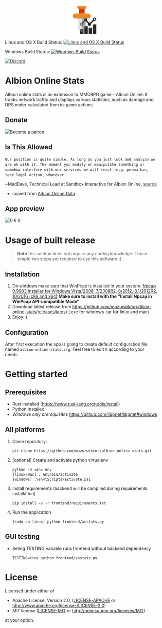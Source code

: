 <p align="center">
    <img src="assets/albion-stats-icon.png" width="100"> 
</p>

Linux and OS X Build Status: [![Linux and OS X Build Status](https://api.travis-ci.org/mazurwiktor/albion-online-stats.svg)](https://travis-ci.org/mazurwiktor/albion-online-stats)

Windows Build Status: [![Windows Build Status](https://ci.appveyor.com/api/projects/status/jx445p7q0eow95sk/branch/master?svg=true)](https://ci.appveyor.com/project/mazurwiktor/albion-online-stats)


[![Discord](https://discordapp.com/api/guilds/639922572368150552/widget.png?style=banner2)](https://discord.gg/3U2rpyV)

Albion Online Stats
===================

Albion online stats is an extension to MMORPG game - Albion Online. It tracks network traffic and displays various statistics, such as damage and DPS meter calculated from in-game actions. 

## Donate

[![Become a patron](https://c5.patreon.com/external/logo/become_a_patron_button.png)](https://www.patreon.com/wiktormazur)


## Is This Allowed
 ```Our position is quite simple. As long as you just look and analyze we are ok with it. The moment you modify or manipulate something or somehow interfere with our services we will react (e.g. perma-ban, take legal action, whatever```

~MadDave, Technical Lead at Sandbox Interactive for Albion Online, [source](https://forum.albiononline.com/index.php/Thread/51604-Is-it-allowed-to-scan-your-internet-trafic-and-pick-up-logs/?postID=512670#post512670)

* copied from [Albion Online Data](https://www.albion-online-data.com/)


## App preview

![0 6 0](https://user-images.githubusercontent.com/11301109/67619801-62a24180-f800-11e9-9899-c6137403d9c9.png)

# Usage of built release

> **Note** this section does not require any coding knowledge. Those simple two steps are required to use this software :)

## Installation

1. On windows make sure that WinPcap is installed in your system. [Npcap 0.9983 installer for Windows Vista/2008, 7/2008R2, 8/2012, 8.1/2012R2, 10/2016 (x86 and x64)](https://nmap.org/npcap/dist/npcap-0.9983.exe) **Make sure to install with the "Install Npcap in WinPcap API-compatible Mode"**
2. Download latest release from https://github.com/mazurwiktor/albion-online-stats/releases/latest (.exe for windows .tar for linux and mac)
3. Enjoy :)

## Configuration

After first execution the app is going to create default configuration file named `albion-online-stats.cfg`. Feel free to edit it according to your needs. 

# Getting started

## Prerequisites

- Rust installed (https://www.rust-lang.org/tools/install)
- Python installed 
- *Windows only prerequisites*  https://github.com/libpnet/libpnet#windows


## All platforms
1. Clone repository:
    ```shell 
    git clone https://github.com/mazurwiktor/albion-online-stats.git
    ```
2. [optional] Create and activate python virtualenv

    ```shell
    python -m venv env
    [linux/mac] . env/bin/activate
    [windows] .\env\Scripts\activate.ps1
    ```

3. Install requirements (backend will be compiled during requirements installation)

    ```shell
    pip install -v -r frontend/requirements.txt
    ```

4. Run the application
    ```shell
    [sudo on linux] python frontend/aostats.py
    ```

## GUI testing
- Seting TESTING variable runs frontend without backend dependency

    ```shell
    TESTING=true python frontend/aostats.py
    ```

# License
Licensed under either of

  * Apache License, Version 2.0, ([LICENSE-APACHE](LICENSE-APACHE) or http://www.apache.org/licenses/LICENSE-2.0)
  * MIT license ([LICENSE-MIT](LICENSE-MIT) or http://opensource.org/licenses/MIT)

at your option.
